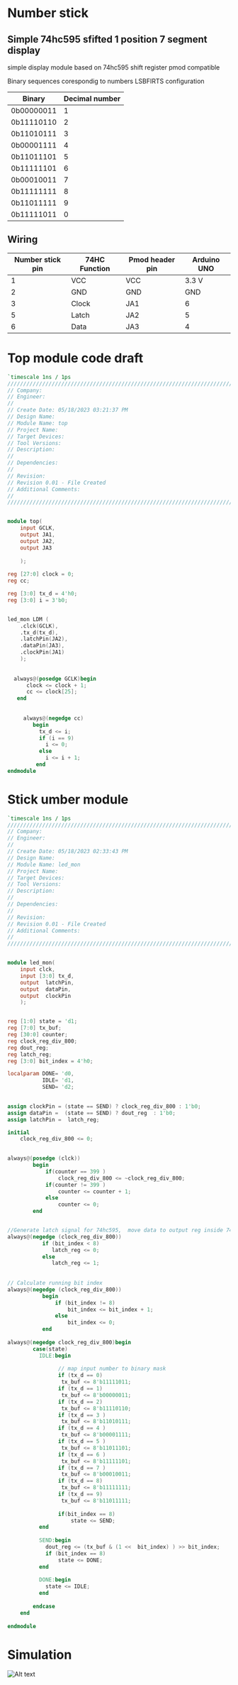 # Number stick

## Simple 74hc595 sfifted 1 position 7 segment display 


simple display module based on 74hc595 shift register pmod compatible 

Binary  sequences corespondig to numbers    LSBFIRTS  configuration 

|     Binary      | Decimal number|
|-----------------|---------------|
|     0b00000011  | 1             |
|     0b11110110  | 2             |
|     0b11010111  | 3             | 
|     0b00001111  | 4             |
|     0b11011101  | 5             | 
|     0b11111101  | 6             |
|     0b00010011  | 7             |
|     0b11111111  | 8             |
|     0b11011111  | 9             |
|     0b11111011  | 0             |

## Wiring 
|Number stick pin|74HC Function|Pmod header pin|Arduino UNO|
|----------------|-------------|---------------|-----------|
| 1              |   VCC       |    VCC        | 3.3 V     |
| 2              |   GND       |    GND        |  GND      |
| 3              |   Clock     |    JA1        |   6       |
| 5              |   Latch     |    JA2        |   5       |
| 6              |   Data      |    JA3        |   4       |





# Top  module code  draft  
```verilog
`timescale 1ns / 1ps
//////////////////////////////////////////////////////////////////////////////////
// Company: 
// Engineer: 
// 
// Create Date: 05/18/2023 03:21:37 PM
// Design Name: 
// Module Name: top
// Project Name: 
// Target Devices: 
// Tool Versions: 
// Description: 
// 
// Dependencies: 
// 
// Revision:
// Revision 0.01 - File Created
// Additional Comments:
// 
//////////////////////////////////////////////////////////////////////////////////


module top(
    input GCLK,
    output JA1,
    output JA2,
    output JA3
   
    );
    
reg [27:0] clock = 0; 
reg cc; 

reg [3:0] tx_d = 4'h0;
reg [3:0] i = 3'b0;


led_mon LDM (
    .clck(GCLK),
    .tx_d(tx_d),
    .latchPin(JA2),
    .dataPin(JA3),
    .clockPin(JA1)
    ); 
    
    
  always@(posedge GCLK)begin 
      clock <= clock + 1;
      cc <= clock[25];
   end 
 
 
     always@(negedge cc)
        begin
          tx_d <= i;
          if (i == 9)
            i <= 0;
          else   
            i <= i + 1;
         end  
endmodule


```

# Stick umber module
```verilog 
`timescale 1ns / 1ps
//////////////////////////////////////////////////////////////////////////////////
// Company: 
// Engineer: 
// 
// Create Date: 05/18/2023 02:33:43 PM
// Design Name: 
// Module Name: led_mon
// Project Name: 
// Target Devices: 
// Tool Versions: 
// Description: 
// 
// Dependencies: 
// 
// Revision:
// Revision 0.01 - File Created
// Additional Comments:
// 
//////////////////////////////////////////////////////////////////////////////////


module led_mon(
    input clck,
    input [3:0] tx_d,
    output  latchPin,
    output  dataPin,
    output  clockPin   
    );


reg [1:0] state = 'd1;
reg [7:0] tx_buf;
reg [30:0] counter;
reg clock_reg_div_800;
reg dout_reg;
reg latch_reg;
reg [3:0] bit_index = 4'h0;

localparam DONE= 'd0, 
           IDLE= 'd1,
           SEND= 'd2;

 
assign clockPin = (state == SEND) ? clock_reg_div_800 : 1'b0;
assign dataPin =  (state == SEND) ? dout_reg  : 1'b0;
assign latchPin =  latch_reg;

initial
    clock_reg_div_800 <= 0;    
       

always@(posedge (clck)) 
        begin
            if(counter == 399 )
                clock_reg_div_800 <= ~clock_reg_div_800;
            if(counter != 399 ) 
                counter <= counter + 1;
            else 
                counter <= 0;     
        end 


//Generate latch signal for 74hc595,  move data to output reg inside 74hc595  
always@(negedge (clock_reg_div_800))
           if (bit_index < 8)
              latch_reg <= 0;
           else 
              latch_reg <= 1;
               
                
// Calculate running bit index            
always@(negedge (clock_reg_div_800))
           begin 
               if (bit_index != 8) 
                   bit_index <= bit_index + 1; 
               else 
                   bit_index <= 0;                   
           end 
           
always@(negedge clock_reg_div_800)begin
        case(state)
          IDLE:begin
                
                // map input number to binary mask 
                if (tx_d == 0)
                 tx_buf <= 8'b11111011;
                if (tx_d == 1)
                 tx_buf <= 8'b00000011;
                if (tx_d == 2) 
                 tx_buf <= 8'b11110110;            
                if (tx_d == 3 )
                 tx_buf <= 8'b11010111;
                if (tx_d == 4 )
                 tx_buf <= 8'b00001111;
                if (tx_d == 5 )
                 tx_buf <= 8'b11011101;
                if (tx_d == 6 )
                 tx_buf <= 8'b11111101;
                if (tx_d == 7 )
                 tx_buf <= 8'b00010011;
                if (tx_d == 8)
                 tx_buf <= 8'b11111111;
                if (tx_d == 9)
                 tx_buf <= 8'b11011111;
               
                if(bit_index == 8)
                    state <= SEND;
          end 
          
          SEND:begin  
            dout_reg <= (tx_buf & (1 <<  bit_index) ) >> bit_index;
            if (bit_index == 8)
                state <= DONE;            
          end
          
          DONE:begin
            state <= IDLE;
          end 
          
        endcase
    end 
    
endmodule

```

# Simulation  
![Alt text](/number_list.PNG?raw=true "Title")